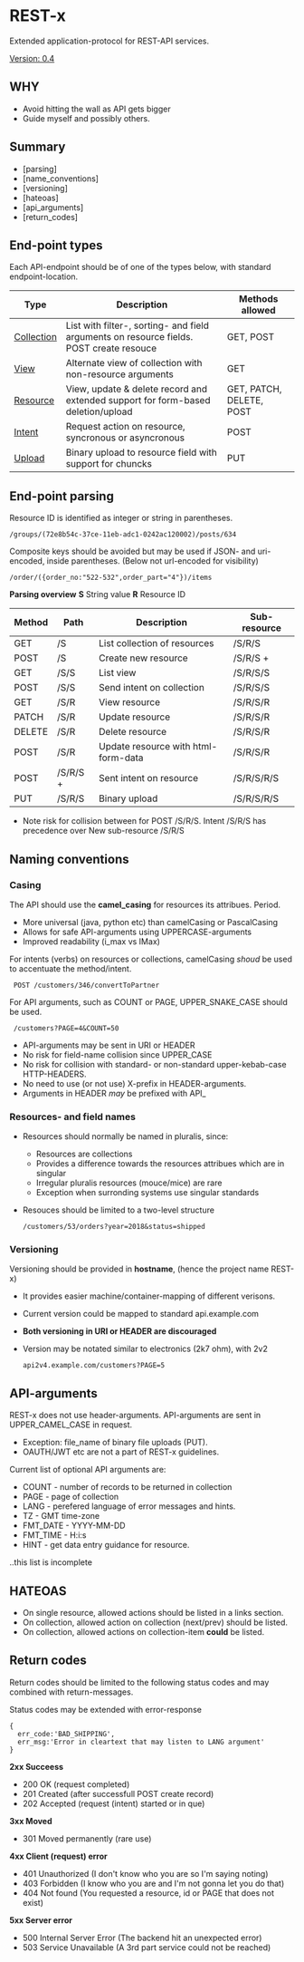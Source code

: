 # REST-x
Extended application-protocol for REST-API services.

[Version: 0.4](changelog.md)

## WHY
- Avoid hitting the wall as API gets bigger
- Guide myself and possibly others.

## Summary
 - [parsing]
 - [name_conventions]
 - [versioning]
 - [hateoas]
 - [api_arguments]
 - [return_codes]

## End-point types
Each API-endpoint should be of one of the types below, with standard endpoint-location.

| Type          | Description                                                                                | Methods allowed          |
| ------------- | ------------------------------------------------------------------------------------------ | ------------------------ |
| [Collection]  | List with filter-, sorting- and field arguments on resource fields.<br>POST create resouce | GET, POST                |
| [View]        | Alternate view of collection with non-resource arguments                                   | GET                      |
| [Resource]    | View, update & delete record and extended support for form-based deletion/upload           | GET, PATCH, DELETE, POST |
| [Intent]      | Request action on resource, syncronous or asyncronous                                      | POST                     |
| [Upload]      | Binary upload to resource field with support for chuncks                                   | PUT                      |

[Collection]: collection.md
[View]: view.md
[Resource]: resource.md
[Intent]: intent.md
[Upload]: upload.md

## End-point parsing
Resource ID is identified as integer or string in parentheses.

    /groups/(72e8b54c-37ce-11eb-adc1-0242ac120002)/posts/634
    
Composite keys should be avoided but may be used if JSON- and uri-encoded, inside parentheses. (Below not url-encoded for visibility)

    /order/({order_no:"522-532",order_part="4"})/items

**Parsing overview**
__S__ String value
__R__ Resource ID

| Method | Path        | Description                                  | Sub-resource           |
| ------ | ----------- | -------------------------------------------- | ---------------------- |
| GET    | /S          | List collection of resources                 | /S/R/S                 |
| POST   | /S          | Create new resource                          | /S/R/S +               |
| GET    | /S/S        | List view                                    | /S/R/S/S               |
| POST   | /S/S        | Send intent on collection                    | /S/R/S/S               |
| GET    | /S/R        | View resource                                | /S/R/S/R               |
| PATCH  | /S/R        | Update resource                              | /S/R/S/R               |
| DELETE | /S/R        | Delete resource                              | /S/R/S/R               |
| POST   | /S/R        | Update resource with html-form-data          | /S/R/S/R               |
| POST	 | /S/R/S +	   | Sent intent on resource                      | /S/R/S/R/S             |
| PUT    | /S/R/S      | Binary upload                                | /S/R/S/R/S             |

+ Note risk for collision between for POST /S/R/S. Intent /S/R/S has precedence over New sub-resource /S/R/S

## Naming conventions

### Casing
The API should use the **camel_casing** for resources its attribues. Period.
* More universal (java, python etc) than camelCasing or PascalCasing
* Allows for safe API-arguments using UPPERCASE-arguments
* Improved readability (i_max vs IMax)

For intents (verbs) on resources or collections, camelCasing *shoud* be used to accentuate the method/intent.

     POST /customers/346/convertToPartner

For API arguments, such as COUNT or PAGE, UPPER_SNAKE_CASE should be used.
    
     /customers?PAGE=4&COUNT=50

- API-arguments may be sent in URI or HEADER
- No risk for field-name collision since UPPER_CASE
- No risk for collision with standard- or non-standard upper-kebab-case HTTP-HEADERS.
- No need to use (or not use) X-prefix in HEADER-arguments.
- Arguments in HEADER *may* be prefixed with API_

### Resources- and field names
- Resources should normally be named in pluralis, since:
  - Resources are collections
  - Provides a difference towards the resources attribues which are in singular
  - Irregular pluralis resources (mouce/mice) are rare
  - Exception when surronding systems use singular standards
- Resouces should be limited to a two-level structure

      /customers/53/orders?year=2018&status=shipped

### Versioning
Versioning should be provided in **hostname**, (hence the project name REST-x)
- It provides easier machine/container-mapping of different verisons.
- Current version could be mapped to standard api.example.com
- **Both versioning in URI or HEADER are discouraged**
- Version may be notated similar to electronics (2k7 ohm), with 2v2

      api2v4.example.com/customers?PAGE=5

## API-arguments
REST-x does not use header-arguments. API-arguments are sent in UPPER_CAMEL_CASE in request.
- Exception: file_name of binary file uploads (PUT).
- OAUTH/JWT etc are not a part of REST-x guidelines.

Current list of optional API arguments are:
- COUNT - number of records to be returned in collection
- PAGE - page of collection
- LANG - perefered language of error messages and hints.
- TZ - GMT time-zone
- FMT_DATE - YYYY-MM-DD
- FMT_TIME - H:i:s
- HINT - get data entry guidance for resource.

..this list is incomplete

## HATEOAS
- On single resource, allowed actions should be listed in a links section.
- On collection, allowed action on collection (next/prev) should be listed.
- On collection, allowed actions on collection-item **could** be listed.

## Return codes
Return codes should be limited to the following status codes and may combined with return-messages.

Status codes may be extended with error-response

    {
      err_code:'BAD_SHIPPING',
      err_msg:'Error in cleartext that may listen to LANG argument'
    }

**2xx Succeess**
- 200 OK (request completed)
- 201 Created (after successfull POST create record)
- 202 Accepted (request (intent) started or in que)

**3xx Moved** 
- 301 Moved permanently (rare use)

**4xx Client (request) error**
- 401 Unauthorized (I don't know who you are so I'm saying noting)
- 403 Forbidden (I know who you are and I'm not gonna let you do that)
- 404 Not found (You requested a resource, id or PAGE that does not exist)

**5xx Server error**
- 500 Internal Server Error (The backend hit an unexpected error)
- 503 Service Unavailable (A 3rd part service could not be reached)
